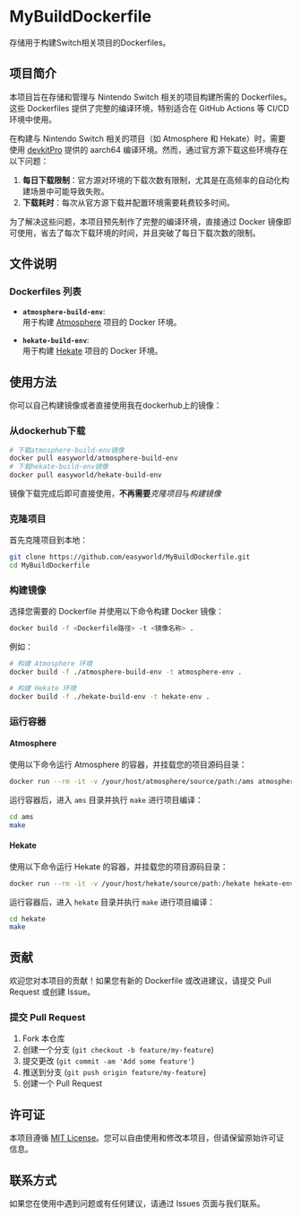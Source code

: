 # MyBuildDockerfile

存储用于构建Switch相关项目的Dockerfiles。

## 项目简介

本项目旨在存储和管理与 Nintendo Switch 相关的项目构建所需的 Dockerfiles。这些 Dockerfiles 提供了完整的编译环境，特别适合在 GitHub Actions 等 CI/CD 环境中使用。

在构建与 Nintendo Switch 相关的项目（如 Atmosphere 和 Hekate）时，需要使用 [devkitPro](https://devkitpro.org/) 提供的 aarch64 编译环境。然而，通过官方源下载这些环境存在以下问题：

1. **每日下载限制**：官方源对环境的下载次数有限制，尤其是在高频率的自动化构建场景中可能导致失败。
2. **下载耗时**：每次从官方源下载并配置环境需要耗费较多时间。

为了解决这些问题，本项目预先制作了完整的编译环境，直接通过 Docker 镜像即可使用，省去了每次下载环境的时间，并且突破了每日下载次数的限制。

## 文件说明

### Dockerfiles 列表

- **`atmosphere-build-env`**:  
  用于构建 [Atmosphere](https://github.com/Atmosphere-NX/Atmosphere) 项目的 Docker 环境。
  
- **`hekate-build-env`**:  
  用于构建 [Hekate](https://github.com/CTCaer/hekate) 项目的 Docker 环境。

## 使用方法

你可以自己构建镜像或者直接使用我在dockerhub上的镜像：

### 从dockerhub下载
```bash
# 下载atmosphere-build-env镜像
docker pull easyworld/atmosphere-build-env
# 下载hekate-build-env镜像
docker pull easyworld/hekate-build-env
```
镜像下载完成后即可直接使用，**不再需要***克隆项目*与*构建镜像*

### 克隆项目

首先克隆项目到本地：

```bash
git clone https://github.com/easyworld/MyBuildDockerfile.git
cd MyBuildDockerfile
```

### 构建镜像

选择您需要的 Dockerfile 并使用以下命令构建 Docker 镜像：

```bash
docker build -f <Dockerfile路径> -t <镜像名称> .
```

例如：

```bash
# 构建 Atmosphere 环境
docker build -f ./atmosphere-build-env -t atmosphere-env .

# 构建 Hekate 环境
docker build -f ./hekate-build-env -t hekate-env .
```

### 运行容器

#### Atmosphere

使用以下命令运行 Atmosphere 的容器，并挂载您的项目源码目录：

```bash
docker run --rm -it -v /your/host/atmosphere/source/path:/ams atmosphere-env /bin/bash
```

运行容器后，进入 `ams` 目录并执行 `make` 进行项目编译：

```bash
cd ams
make
```

#### Hekate

使用以下命令运行 Hekate 的容器，并挂载您的项目源码目录：

```bash
docker run --rm -it -v /your/host/hekate/source/path:/hekate hekate-env /bin/bash
```

运行容器后，进入 `hekate` 目录并执行 `make` 进行项目编译：

```bash
cd hekate
make
```

## 贡献

欢迎您对本项目的贡献！如果您有新的 Dockerfile 或改进建议，请提交 Pull Request 或创建 Issue。

### 提交 Pull Request

1. Fork 本仓库
2. 创建一个分支 (`git checkout -b feature/my-feature`)
3. 提交更改 (`git commit -am 'Add some feature'`)
4. 推送到分支 (`git push origin feature/my-feature`)
5. 创建一个 Pull Request

## 许可证

本项目遵循 [MIT License](LICENSE)。您可以自由使用和修改本项目，但请保留原始许可证信息。

## 联系方式

如果您在使用中遇到问题或有任何建议，请通过 Issues 页面与我们联系。
